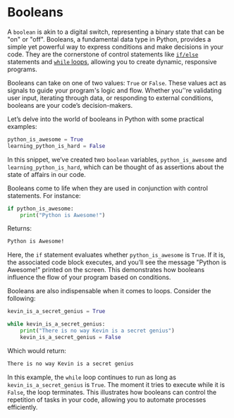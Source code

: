 # Booleans

A `boolean` is akin to a digital switch, representing a binary state that can be "on" or "off".
Booleans, a fundamental data type in Python, provides a simple yet powerful way to express
conditions and make decisions in your code. They are the cornerstone of control statements
like [`if/else`](../control_structures/if_statements.md) statements and
[`while` loops](../control_structures/while_loops.md), allowing you to create dynamic,
responsive programs.

Booleans can take on one of two values: `True` or `False`. These values act as signals to guide
your program's logic and flow. Whether you’'re validating user input, iterating through data,
or responding to external conditions, booleans are your code’s decision-makers.

Let’s delve into the world of booleans in Python with some practical examples:

``` python {title="Declaring Booleans in Python" linenums="1"}
python_is_awesome = True
learning_python_is_hard = False
```

In this snippet, we’ve created two `boolean` variables, `python_is_awesome` and
`learning_python_is_hard`, which can be thought of as assertions about the state of
affairs in our code.

Booleans come to life when they are used in conjunction with control statements.
For instance:

``` python {title="Booleans Control Decision-Making" linenums="1"}
if python_is_awesome:
    print("Python is Awesome!")
```

Returns:

``` bash
Python is Awesome!
```

Here, the `if` statement evaluates whether `python_is_awesome` is `True`. If it is, the
associated code block executes, and you’ll see the message "Python is Awesome!" printed on the
screen. This demonstrates how booleans influence the flow of your program based on conditions.

Booleans are also indispensable when it comes to loops. Consider the following:

``` python {title="Booleans Control Loops" linenums="1"}
kevin_is_a_secret_genius = True

while kevin_is_a_secret_genius:
    print("There is no way Kevin is a secret genius")
    kevin_is_a_secret_genius = False
```

Which would return:
``` bash
There is no way Kevin is a secret genius
```

In this example, the `while` loop continues to run as long as `kevin_is_a_secret_genius`
is `True`. The moment it tries to execute while it is `False`, the loop terminates. This
illustrates how booleans can control the repetition of tasks in your code, allowing you
to automate processes efficiently.
